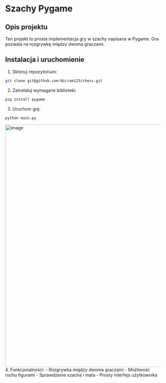 # Szachy Pygame
## Opis projektu
Ten projekt to prosta implementacja gry w szachy napisana w Pygame. Gra pozwala na rozgrywkę między dwoma graczami.
## Instalacja i uruchomienie
1. Sklonuj repozytorium:
```bash
git clone git@github.com:Nicram123/chess.git
```
2. Zainstaluj wymagane biblioteki:
```bash
pip install pygame
```
3. Uruchom grę:
```bash
python main.py
```
<img width="742" height="782" alt="image" src="https://github.com/user-attachments/assets/adbfb14e-1b05-4e69-918e-76c5395041c1" />
4. Funkcjonalności: 
- Rozgrywka między dwoma graczami
- Możliwość ruchu figurami
- Sprawdzenie szacha i mata
- Prosty interfejs użytkownika
